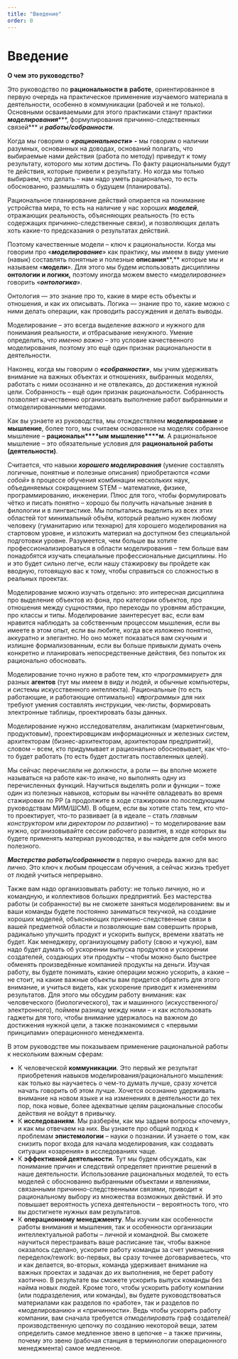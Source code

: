 ```yaml
---
title: "Введение"
order: 0
---
```


# Введение

**О чем это руководство?**

Это руководство по **рациональности в** **работе**, ориентированное в первую очередь на практическое применение изучаемого материала в деятельности, особенно в коммуникации (рабочей и не только). Основными осваиваемыми для этого практиками станут практики ***моделирования******, формулирования причинно-следственных связей*** и ***работы/собранности***.

Когда мы говорим о ***«рациональности»*** **-** мы говорим о наличии разумных, основанных на доводах, оснований полагать, что выбираемые нами действия (работа по методу) приведут к тому результату, которого мы хотим достичь. По факту рациональными будут те действия, которые привели к результату. Но когда мы только выбираем, что делать – нам надо уметь рационально, то есть обоснованно, размышлять о будущем (планировать).

Рациональное планирование действий опирается на понимание устройства мира, то есть на наличие у нас хороших ***моделей***, отражающих реальность, объясняющих реальность (то есть содержащих причинно-следственные связи), и позволяющих делать хоть какие-то предсказания о результатах действий.

Поэтому качественные модели – ключ к рациональности. Когда мы говорим про «***моделирование***» как практику, мы имеем в виду умение (навык) составлять понятные и полезные **описания****,** которые мы и называем «**модели**». Для этого мы будем использовать дисциплины **онтологии и логики,** поэтому иногда можем вместо «*моделирование*» говорить «***онтологика***».

Онтология — это знание про то, какие в мире есть объекты и отношения, и как их описывать. Логика — знание про то, какие можно с ними делать операции, как проводить рассуждения и делать выводы.

Моделирование – это всегда выделение *важного* и нужного для понимания реальности, и отбрасывание ненужного. Умение определить, *что именно важно* – это условие качественного моделирования, поэтому это ещё один признак рациональности в деятельности.

Наконец, когда мы говорим о ***«собранности»***, мы учим удерживать внимание на важных объектах и отношениях, выбранных моделях, работать с ними осознанно и не отвлекаясь, до достижения нужной цели. Собранность – ещё один признак рациональности. Собранность позволяет качественно организовать выполнение работ выбранными и отмоделированными методами.

Как вы узнаете из руководства, мы отождествляем **моделирование** и **мышление**, более того, мы считаем основанное на моделях собранное мышление – **рациональн****ым** **мышление****м**. А рациональное мышление – это обязательные условия для **рациональной работы (деятельности)**.

Считается, что навыки ***хорошего моделирования*** (умение составлять логичные, понятные и полезные описания) приобретаются *«сами собой»* в процессе обучения комбинации нескольких наук, объединяемых сокращением STEM – математике, физике, программированию, инженерии. Плюс для того, чтобы формулировать чётко и писать понятно – хорошо бы получить начальные знания в филологии и в лингвистике. Мы попытались выделить из всех этих областей тот минимальный объём, который реально нужен любому человеку (гуманитарию или технарю) для хорошего моделирования на стартовом уровне, и изложить материал на доступном без специальной подготовки уровне. Разумеется, чем больше вы хотите профессионализироваться в области моделирования – тем больше вам понадобятся изучать специальные профессиональные дисциплины. Но и это будет сильно легче, если нашу стажировку вы пройдете как вводную, готовящую вас к тому, чтобы справиться со сложностью в реальных проектах.

Моделирование можно изучать отдельно: это интересная дисциплина про выделение объектов из фона, про категории объектов, про отношения между сущностями, про переходы по уровням абстракции, про классы и типы. Моделирование заинтересует вас, если вам нравится наблюдать за собственным процессом мышления, если вы имеете в этом опыт, если вы любите, когда все изложено понятно, аккуратно и элегантно. Но оно может показаться вам скучным и излишне формализованным, если вы больше привыкли думать очень конкретно и планировать непосредственные действия, без попыток их рационально обосновать.

Моделирование точно нужно в работе тем, кто «*программирует*» для разных **агентов** (тут мы имеем в виду и людей, и обычные компьютеры, и системы искусственного интеллекта). Рациональные (то есть работающие, и работающие оптимально) *«**п**рограммы»* для них требуют умения составлять инструкции, чек-листы, формировать электронные таблицы, проектировать базы данных.

Моделирование нужно исследователям, аналитикам (маркетинговым, продуктовым), проектировщикам информационных и железных систем, архитекторам (бизнес-архитекторам, архитекторам предприятий), словом – всем, кто придумывает и рационально обосновывает, как что-то будет работать (то есть будет достигать поставленных целей).

Мы сейчас перечисляли не должности, а роли — вы вполне можете называться на работе как-то иначе, но выполнять одну из перечисленных функций. Научиться выделять роли и функции – тоже один из полезных навыков, которым вы начнёте овладевать во время стажировки по РР (а продолжите в ходе стажировки по последующим руководствам МИМ/ШСМ). В общем, если вы хотите стать тем, кто что-то проектирует, что-то развивает (а в идеале – стать *главным конструктором* или *директором по развитию*) – то моделирование вам нужно, организовывайте сессии рабочего развития, в ходе которых вы будете применять материал руководства, и вы найдете для себя много полезного.

***Мастерство работы/собранности*** в первую очередь важно для вас лично. Это ключ к любым процессам обучения, а сейчас жизнь требует от людей учиться непрерывно.

Также вам надо организовывать работу: не только личную, но и командную, и коллективов больших предприятий. Без мастерства работы (и собранности) вы не сможете заняться моделированием: вы и ваши команды будете постоянно заниматься текучкой, на создание хороших моделей, объясняющих причинно-следственные связи в вашей предметной области и позволяющие вам совершить прорыв, радикально улучшить продукт и ускорить выпуск, времени хватать не будет. Как менеджеру, организующему работу (свою и чужую), вам надо будет думать об ускорении выпуска продуктов и ускорении создателей, создающих эти продукты – чтобы можно было быстрее обменять произведённые компанией продукты на деньги. Изучая работу, вы будете понимать, какие операции можно ускорить, а какие – не стоит, на какие важные объекты вам придется обратить для этого внимание, и учиться видеть, как ускорение приводит к изменениям результатов. Для этого мы обсудим работу внимания: как человеческого (биологического), так и машинного (искусственного/электронного), поймем разницу между ними – и как использовать гаджеты для того, чтобы внимание удержалось на важном до достижения нужной цели, а также познакомимся с «первыми принципами» операционного менеджмента.

В этом руководстве мы показываем применение рациональной работы к нескольким важным сферам:

* К человеческой **коммуникации**. Это первый же результат приобретения навыков моделирования/рационального мышления: как только вы научаетесь о чем-то думать лучше, сразу хочется начать говорить об этом лучше. Хочется осознанно удерживать внимание на новом языке и на изменениях в деятельности до тех пор, пока новые, более адекватные целям рациональные способы действия не войдут в привычку.
* К **исследованиям**. Мы разберём, как мы задаем вопросы «почему», и как мы отвечаем на них. Вы узнаете про общий подход к проблемам **эпистемологии** – науки о познании. И узнаете о том, как снизить порог входа для начала моделирования, как создавать ситуации «озарения» в исследованиях чаще.
* К **эффективной деятельности**. Тут мы будем обсуждать, как понимание причин и следствий определяет принятие решений в наше деятельности. Использование рациональных моделей, то есть моделей с обоснованно выбранными объектами и явлениями, связанными причинно-следственными связями, приводит к рациональному выбору из множества возможных действий. И это повышает вероятность успеха деятельности – вероятность того, что вы достигнете нужных вам результатов.
* К **операционному менеджменту**. Мы изучим как особенности работы внимания и мышления, так и особенности организации интеллектуальной работы – личной и командной. Вы сможете научиться перестраивать ваше расписание так, чтобы важное оказалось сделано, ускорите работу команды за счет уменьшения переделок/rework: во-первых, вы сразу точнее договариваетесь, что и как делается, во-вторых, команда удерживает внимание на важных проектах и задачах до их выполнения, не берет работу хаотично. В результате вы сможете ускорить выпуск команды без найма новых людей. Кроме того, чтобы ускорить работу компании (или подразделения, или команды), вы будете руководствоваться материалами как разделов по «работе», так и разделов по «моделированию» и «причинности». Ведь чтобы ускорить работу компании, вам сначала требуется *отмоделировать* граф создателей/производственную цепочку по созданию некоторой вещи, затем определить самое медленное звено в цепочке – а также причины, почему это звено (рабочая станция в терминологии операционного менеджмента) самое медленное.